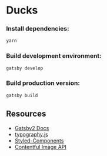 # Ducks

### Install dependencies:
```sh
yarn
```

### Build development environment:

```sh
gatsby develop
```

### Build production version:
```sh
gatsby build
```

## Resources
- [Gatsby2 Docs](https://next.gatsbyjs.org/)
- [typography.js](http://kyleamathews.github.io/typography.js/)
- [Styled-Components](https://www.styled-components.com/)
- [Contentful Image API](https://www.contentful.com/developers/docs/references/images-api/#/reference/changing-formats/progressive-jpegs)